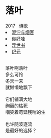# 落叶

<nav class="navbar">
  <div class="navbar__inner">
    <div class="navbar__items">
      <span class="badge badge--info">2017</span>&nbsp;&nbsp;
      <span class="badge badge--primary">诗歌</span>
    </div>
    <div class="navbar__items navbar__items--right">
      <li class="pills__item"><a href="/docs/Collection/stuck_in_cloud">泥泞与烟客</a></li>
      <li class="pills__item"><a href="/docs/Collection/how_you_doing">你好哇</a></li>
      <li class="pills__item pills__item--active"><a href="/docs/Collection/ukiyoe">浮世书</a></li>
      <li class="pills__item"><a href="/docs/Collection/anno">纪元</a></li>
    </div>
  </div>
</nav><br />

<div class="card-demo">
  <div class="card">
    <div class="card__body">
      <p>
        落叶啊落叶<br />多么可怜<br />冬天一来<br />就懒懒地飘下<br /><br />它们铺满大地<br />绚丽的枯死<br />嘲笑着苟延残喘的生<br /><br />也许随波逐流<br />是最好的选择？
      </p>
    </div>
  </div>
</div><br />
